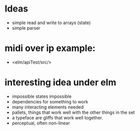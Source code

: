 # Ideas

* simple read and write to arrays (state)
* simple parser

# midi over ip example:
* <elm/apiTest/src/>

# interesting idea under elm
* impossible states impossible
* dependencies for something to work
* many interacting elements needed
* pallets, things that work well with the other things in the set
* a typeface are gliffs that work well together.
* perceptual, often non-linear
